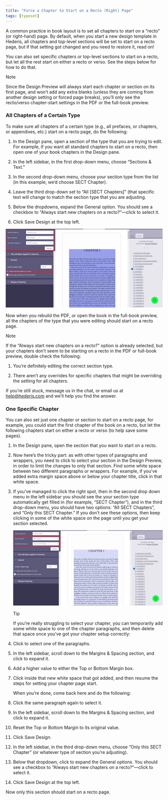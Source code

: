 ```yaml
---
title: "Force a Chapter to Start on a Recto (Right) Page"
tags: [typeset]
---
```

 
<html><body><section data-type="chapter" class="hsecchapter" data-hederis-type="hsecchapter" id="chapter-start-recto" data-pi-attrs="id: chapter-start-recto; data-tags: typeset;" role="doc-chapter" data-tags="typeset" data-author-name=" " data-book-title=" " title="Force a Chapter to Start on a Recto (Right) Page"><p class="hblkp" data-hederis-type="hblkp" id="pC0dnTskF">A common practice in book layout is to set all chapters to start on a &#8220;recto&#8221; (or right-hand) page. By default, when you start a new design template in Hederis, all chapters and top-level sections will be set to start on a recto page, but if that setting got changed and you need to restore it, read on!</p><p class="hblkp" data-hederis-type="hblkp" id="p4cXWjoOI">You can also set specific chapters or top-level sections to start on a recto, but let all the rest start on either a recto or verso. See the steps below for how to do that.</p><div class="hwprbox box" data-hederis-type="hwprbox" id="pHakrybyg" data-type="sidebar"><p class="hblktype" data-hederis-type="hblktype" id="p8UkaNskX">Note</p><p class="hblkp" data-hederis-type="hblkp" id="piGeDUJZS">Since the Design Preview will always start each chapter or section on its first page, and won&#8217;t add any extra blanks (unless they are coming from another design setting or forced page breaks), you&#8217;ll only see the recto/verso chapter-start settings in the PDF or the full-book preview. </p></div><section class="hwprsubsection" data-hederis-type="hwprsubsection" id="pRp1NNouA" data-type="subsection" title="All Chapters of a Certain Type"><h1 data-hederis-type="hblktitle" class="hblktitle" id="pUXU3Ehu5">All Chapters of a Certain Type</h1><p class="hblkp" data-hederis-type="hblkp" id="p5L8B67XS">To make sure all chapters of a certain type (e.g., all prefaces, or chapters, or appendixes, etc.) start on a recto page, do the following:</p><ol class="hwprnumlist" data-hederis-type="hwprnumlist" id="peUK78DGK"><li class="hblkoli" data-hederis-type="hblkoli" id="li4Y4nhDiv"><p class="hblkoli" data-hederis-type="hblklip" id="pyl8VcGcY">In the Design pane, open a section of the type that you are trying to edit. For example, if you want all standard chapters to start on a recto, then open one of your book chapters in the Design pane.</p></li><li class="hblkoli" data-hederis-type="hblkoli" id="liwzNgm0ti"><p class="hblkoli" data-hederis-type="hblklip" id="pIItI3Loq">In the left sidebar, in the first drop-down menu, choose &#8220;Sections &amp; Text.&#8221;</p></li><li class="hblkoli" data-hederis-type="hblkoli" id="litBiDoJ2k"><p class="hblkoli" data-hederis-type="hblklip" id="pRGCnyO6y">In the second drop-down menu, choose your section type from the list (in this example, we&#8217;d choose SECT Chapter).</p></li><li class="hblkoli" data-hederis-type="hblkoli" id="liqJzySnKs"><p class="hblkoli" data-hederis-type="hblklip" id="pXyQVcy9X">Leave the third drop-down set to &#8220;All [SECT Chapters]&#8221; (that specific text will change to match the section type that you are adjusting.</p></li><li class="hblkoli" data-hederis-type="hblkoli" id="liTgQ884Wm"><p class="hblkoli" data-hederis-type="hblklip" id="pZWRuZ79t">Below the dropdowns, expand the General option. You should see a checkbox to &#8220;Always start new chapters on a recto?&#8221;&#8212;click to select it.</p></li><li class="hblkoli" data-hederis-type="hblkoli" id="liiXfaD5Ir"><p class="hblkoli" data-hederis-type="hblklip" id="pFKwuaOhU">Click Save Design at the top left.</p></li></ol><img data-hederis-type="hblkimg" class="hblkimg" id="pFFVSNMpk" src="/images/recto1.png" data-img-src="/images/recto1.png"/><p class="hblkp" data-hederis-type="hblkp" id="pNBfIxzmU">Now when you rebuild the PDF, or open the book in the full-book preview, all the chapters of the type that you were editing should start on a recto page.</p><div class="hwprbox box" data-hederis-type="hwprbox" id="p4HWpKHt6" data-type="sidebar"><p class="hblktype" data-hederis-type="hblktype" id="pzVEpQRnl">Note</p><p class="hblkp" data-hederis-type="hblkp" id="pI7ONLhS9">If the &#8220;Always start new chapters on a recto?&#8221; option is already selected, but your chapters don&#8217;t seem to be starting on a recto in the PDF or full-book preview, double check the following:</p><ol class="hwprnumlist" data-hederis-type="hwprnumlist" id="p49FAW3Cc"><li class="hblkoli" data-hederis-type="hblkoli" id="liRriEF74q"><p class="hblkoli" data-hederis-type="hblklip" id="pDvpwJHw1">You&#8217;re definitely editing the correct section type.</p></li><li class="hblkoli" data-hederis-type="hblkoli" id="liMKUXpmaH"><p class="hblkoli" data-hederis-type="hblklip" id="paOG7bAOh">There aren&#8217;t any overrides for specific chapters that might be overriding the setting for all chapters.</p></li></ol><p class="hblkp" data-hederis-type="hblkp" id="pTBvkuI9A">If you&#8217;re still stuck, message us in the chat, or email us at <a href="mailto:help@hederis.com" class="hspana" data-hederis-type="hspana" id="pthXGJs6n">help@hederis.com</a> and we&#8217;ll help you find the answer.</p></div></section><section class="hwprsubsection" data-hederis-type="hwprsubsection" id="pbob8EvZ5" data-type="subsection" title="One Specific Chapter"><h1 data-hederis-type="hblktitle" class="hblktitle" id="pSx0seNSH">One Specific Chapter</h1><p class="hblkp" data-hederis-type="hblkp" id="p7NakLCWB">You can also set just one chapter or section to start on a recto page, for example, you could start the first chapter of the book on a recto, but let the following chapters start on either a recto or verso (to help save some pages).</p><ol class="hwprnumlist" data-hederis-type="hwprnumlist" id="poweUyvtR"><li class="hblkoli" data-hederis-type="hblkoli" id="liG5fdbDsM"><p class="hblkoli" data-hederis-type="hblklip" id="pxmpDyGmH">In the Design pane, open the section that you want to start on a recto.</p></li><li class="hblkoli" data-hederis-type="hblkoli" id="liTPeyfSBr"><p class="hblkoli" data-hederis-type="hblklip" id="pRIHtuSum">Now here&#8217;s the tricky part: as with other types of paragraphs and wrappers, you need to click to select your section in the Design Preview, in order to limit the changes to only that section. Find some white space between two different paragraphs or wrappers. For example, if you&#8217;ve added extra margin space above or below your chapter title, click in that white space.</p></li><li class="hblkoli" data-hederis-type="hblkoli" id="liTTOxgDHu"><p class="hblkoli" data-hederis-type="hblklip" id="prdmRnhpR">If you&#8217;ve managed to click the right spot, then in the second drop down menu in the left sidebar you should see the your section type automatically get filled in (for example, &#8220;SECT Chapter&#8221;), and in the third drop-down menu, you should have two options: &#8220;All SECT Chapters&#8221;, and &#8220;Only this SECT Chapter.&#8221; If you don&#8217;t see these options, then keep clicking in some of the white space on the page until you get your section selected.</p><img data-hederis-type="hblkimg" class="hblkimg" id="p5qntkV6B" src="/images/recto2.png" data-img-src="/images/recto2.png"/><div class="hwprbox box" data-hederis-type="hwprbox" id="pWos8ilyW" data-type="sidebar"><p class="hblktype" data-hederis-type="hblktype" id="p620jY80f">Tip</p><p class="hblkp" data-hederis-type="hblkp" id="pXmifI7Ud">If you&#8217;re really struggling to select your chapter, you can temporarily add some white space to one of the chapter paragraphs, and then delete that space once you&#8217;ve got your chapter setup correctly:</p><li class="hblkoli" data-hederis-type="hblkoli" id="likKlbHhyd"><p class="hblkoli" data-hederis-type="hblklip" id="p5DEswnfH">Click to select one of the paragraphs.</p></li><li class="hblkoli" data-hederis-type="hblkoli" id="li3Dn9aNn1"><p class="hblkoli" data-hederis-type="hblklip" id="p78H5TuDp">In the left sidebar, scroll down to the Margins &amp; Spacing section, and click to expand it.</p></li><li class="hblkoli" data-hederis-type="hblkoli" id="liYwda96Sj"><p class="hblkoli" data-hederis-type="hblklip" id="pJTUpwEmg">Add a higher value to either the Top or Bottom Margin box.</p></li><li class="hblkoli" data-hederis-type="hblkoli" id="liZK9qezk6"><p class="hblkoli" data-hederis-type="hblklip" id="pVSEmfZ8g">Click inside that new white space that got added, and then resume the steps for setting your chapter page start. </p><p class="hblkp" data-hederis-type="hblkp" id="pO9TGKfma">When you&#8217;re done, come back here and do the following:</p></li><li class="hblkoli" data-hederis-type="hblkoli" id="liD1OEuzNV"><p class="hblkoli" data-hederis-type="hblklip" id="pP9ckO8gh">Click the same paragraph again to select it.</p></li><li class="hblkoli" data-hederis-type="hblkoli" id="liRpzNlKg4"><p class="hblkoli" data-hederis-type="hblklip" id="pQzRqfxkV">In the left sidebar, scroll down to the Margins &amp; Spacing section, and click to expand it.</p></li><li class="hblkoli" data-hederis-type="hblkoli" id="li0oGbUXMV"><p class="hblkoli" data-hederis-type="hblklip" id="p5wkoTqvP">Reset the Top or Bottom Margin to its original value.</p></li><li class="hblkoli" data-hederis-type="hblkoli" id="liLMOT3umL"><p class="hblkoli" data-hederis-type="hblklip" id="psxI5RlHZ">Click Save Design.</p></li></div></li><li class="hblkoli" data-hederis-type="hblkoli" id="li9cDawnm9"><p class="hblkoli" data-hederis-type="hblklip" id="p7rcFMihw">In the left sidebar, in the third drop-down menu, choose &#8220;Only this SECT Chapter&#8221; (or whatever type of section you&#8217;re adjusting).</p></li><li class="hblkoli" data-hederis-type="hblkoli" id="liK5gNpcru"><p class="hblkoli" data-hederis-type="hblklip" id="pSXYhKphD">Below that dropdown, click to expand the General options. You should see a checkbox to &#8220;Always start new chapters on a recto?&#8221;&#8212;click to select it.</p></li><li class="hblkoli" data-hederis-type="hblkoli" id="li5MOnMeIU"><p class="hblkoli" data-hederis-type="hblklip" id="p6IXplLKK">Click Save Design at the top left.</p></li></ol><p class="hblkp" data-hederis-type="hblkp" id="p8tc10sqw">Now only this section should start on a recto page.</p></section></section></body></html>
